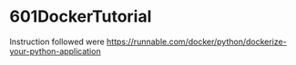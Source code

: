 # 601DockerTutorial
Instruction followed were https://runnable.com/docker/python/dockerize-your-python-application
